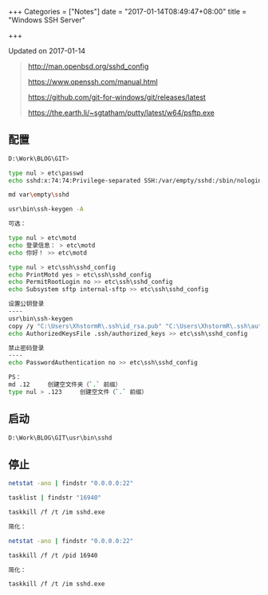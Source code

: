 +++
Categories = ["Notes"]
date = "2017-01-14T08:49:47+08:00"
title = "Windows SSH Server"

+++

<!--more-->

Updated on 2017-01-14

> http://man.openbsd.org/sshd_config
>
> https://www.openssh.com/manual.html
>
> https://github.com/git-for-windows/git/releases/latest
>
> https://the.earth.li/~sgtatham/putty/latest/w64/psftp.exe

## 配置
```bash
D:\Work\BLOG\GIT>

type nul > etc\passwd
echo sshd:x:74:74:Privilege-separated SSH:/var/empty/sshd:/sbin/nologin > etc\passwd

md var\empty\sshd

usr\bin\ssh-keygen -A

可选：

type nul > etc\motd
echo 登录信息： > etc\motd
echo 你好！ >> etc\motd

type nul > etc\ssh\sshd_config
echo PrintMotd yes > etc\ssh\sshd_config
echo PermitRootLogin no >> etc\ssh\sshd_config
echo Subsystem sftp internal-sftp >> etc\ssh\sshd_config

设置公钥登录
----
usr\bin\ssh-keygen
copy /y "C:\Users\XhstormR\.ssh\id_rsa.pub" "C:\Users\XhstormR\.ssh\authorized_keys"
echo AuthorizedKeysFile .ssh/authorized_keys >> etc\ssh\sshd_config

禁止密码登录
----
echo PasswordAuthentication no >> etc\ssh\sshd_config

PS：
md .12     创建空文件夹（`.` 前缀）
type nul > .123     创建空文件（`.` 前缀）
```

## 启动
```bash
D:\Work\BLOG\GIT\usr\bin\sshd
```

## 停止
```bash
netstat -ano | findstr "0.0.0.0:22"

tasklist | findstr "16940"

taskkill /f /t /im sshd.exe

简化：

netstat -ano | findstr "0.0.0.0:22"

taskkill /f /t /pid 16940

简化：

taskkill /f /t /im sshd.exe
```
